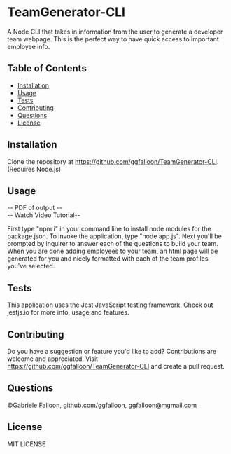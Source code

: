# TeamGenerator-CLI

A Node CLI that takes in information from the user to generate a developer team webpage. This is the perfect way to have quick access to important employee info.

## Table of Contents

* [Installation](#installation)
* [Usage](#usage)
* [Tests](#tests)
* [Contributing](#contributing)
* [Questions](#questions)
* [License](#license)

## Installation

Clone the repository at https://github.com/ggfalloon/TeamGenerator-CLI. (Requires Node.js)

## Usage

-- PDF of output -- <br />
-- Watch Video Tutorial--

First type "npm i" in your command line to install node modules for the package.json. To invoke the application, type "node app.js". Next you'll be prompted by inquirer to answer each of the questions to build your team. When you are done adding employees to your team, an html page will be generated for you and nicely formatted with each of the team profiles you've selected.

## Tests

This application uses the Jest JavaScript testing framework. Check out jestjs.io for more info, usage and features.

## Contributing

Do you have a suggestion or feature you'd like to add? Contributions are welcome and appreciated. 
Visit https://github.com/ggfalloon/TeamGenerator-CLI and create a pull request.

## Questions

&copy;Gabriele Falloon, github.com/ggfalloon, ggfalloon@mgmail.com

## License

MIT LICENSE
